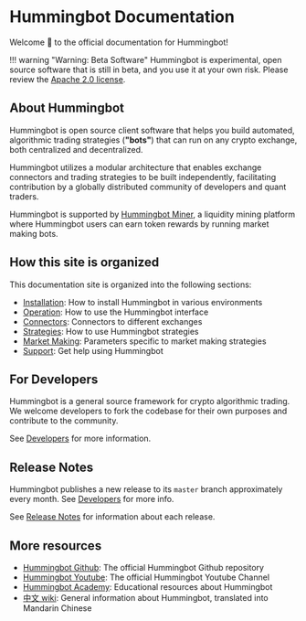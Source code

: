 # Hummingbot Documentation

Welcome 👋 to the official documentation for Hummingbot!

!!! warning "Warning: Beta Software"
    Hummingbot is experimental, open source software that is still in beta, and you use it at your own risk. Please review the [Apache 2.0 license](https://github.com/CoinAlpha/hummingbot/blob/master/LICENSE).

## About Hummingbot

Hummingbot is open source client software that helps you build automated, algorithmic trading strategies (**"bots"**) that can run on any crypto exchange, both centralized and decentralized.

Hummingbot utilizes a modular architecture that enables exchange connectors and trading strategies to be built independently, facilitating contribution by a globally distributed community of developers and quant traders.

Hummingbot is supported by [Hummingbot Miner](https://miner.hummingbot.io), a liquidity mining platform where Hummingbot users can earn token rewards by running market making bots.

## How this site is organized

This documentation site is organized into the following sections:

- [Installation](/installation): How to install Hummingbot in various environments
- [Operation](/operation): How to use the Hummingbot interface
- [Connectors](/connectors): Connectors to different exchanges
- [Strategies](/strategies): How to use Hummingbot strategies
- [Market Making](/market-making): Parameters specific to market making strategies
- [Support](/support/support): Get help using Hummingbot

## For Developers

Hummingbot is a general source framework for crypto algorithmic trading. We welcome developers to fork the codebase for their own purposes and contribute to the community.

See [Developers](/developers) for more information.

## Release Notes

Hummingbot publishes a new release to its `master` branch approximately every month. See [Developers](/developers) for more info.

See [Release Notes](/release-notes) for information about each release.


## More resources

- [Hummingbot Github](https://github.com/coinalpha/hummingbot): The official Hummingbot Github repository
- [Hummingbot Youtube](https://www.youtube.com/channel/UCxzzdEnDRbylLMWmaMjywOA): The official Hummingbot Youtube Channel
- [Hummingbot Academy](https://hummingbot.io/academy): Educational resources about Hummingbot
- [中文 wiki](https://github.com/coinalpha/hummingbot_chinese): General information about Hummingbot, translated into Mandarin Chinese